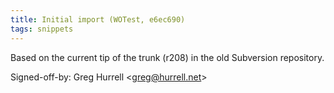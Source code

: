 ```yaml
---
title: Initial import (WOTest, e6ec690)
tags: snippets
---
```


Based on the current tip of the trunk (r208) in the old Subversion repository.

Signed-off-by: Greg Hurrell &lt;greg@hurrell.net&gt;
